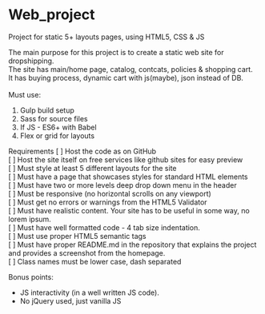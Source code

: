 # Web_project
Project for static 5+ layouts pages, using HTML5, CSS &amp; JS

The main purpose for this project is to create a static web site for dropshipping.<br />
The site has main/home page, catalog, contcats, policies & shopping cart.<br />
It has buying process, dynamic cart with js(maybe), json instead of DB.<br />
<br />
Must use:<br />
1. Gulp build setup<br />
2. Sass for source files<br />
3. If JS - ES6+ with Babel<br />
4. Flex or grid for layouts<br />
 
Requirements
[ ] Host the code as on GitHub<br />
[ ] Host the site itself on free services like github sites for easy preview<br />
[ ] Must style at least 5 different layouts for the site<br />
[ ] Must have a page that showcases styles for standard HTML elements<br />
[ ] Must have two or more levels deep drop down menu in the header<br />
[ ] Must be responsive (no horizontal scrolls on any viewport)<br />
[ ] Must get no errors or warnings from the HTML5 Validator<br />
[ ] Must have realistic content. Your site has to be useful in some way, no lorem ipsum.<br />
[ ] Must have well formatted code - 4 tab size indentation.<br />
[ ] Must use proper HTML5 semantic tags<br />
[ ] Must have proper README.md in the repository that explains the project and provides a screenshot from the homepage.<br />
[ ] Class names must be lower case, dash separated<br />
 
Bonus points:
* JS interactivity (in a well written JS code).<br />
* No jQuery used, just vanilla JS<br />
